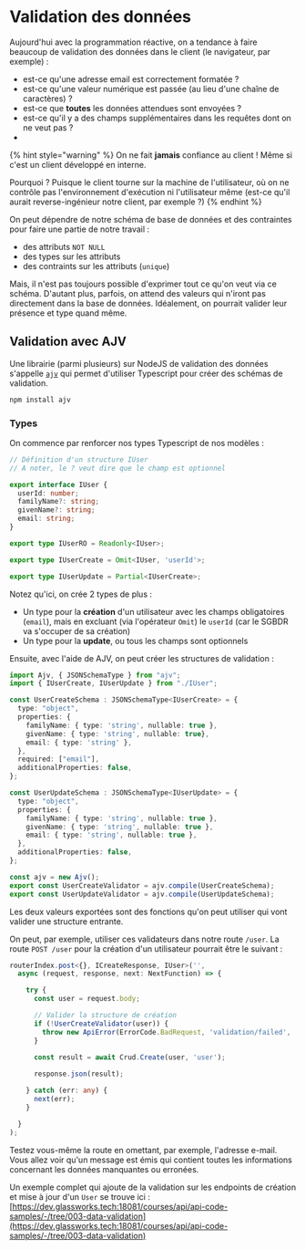 # Validation des données

Aujourd'hui avec la programmation réactive, on a tendance à faire beaucoup de validation des données dans le client (le navigateur, par exemple) :

* est-ce qu'une adresse email est correctement formatée ?
* est-ce qu'une valeur numérique est passée (au lieu d'une chaîne de caractères) ?
* est-ce que **toutes** les données attendues sont envoyées ?
* est-ce qu'il y a des champs supplémentaires dans les requêtes dont on ne veut pas ?
* 
{% hint style="warning" %}
On ne fait **jamais** confiance au client ! Même si c'est un client développé en interne.

Pourquoi ? Puisque le client tourne sur la machine de l'utilisateur, où on ne contrôle pas l'environnement d'exécution ni l'utilisateur même (est-ce qu'il aurait reverse-ingénieur notre client, par exemple ?)
{% endhint %}

On peut dépendre de notre schéma de base de données et des contraintes pour faire une partie de notre travail :

* des attributs `NOT NULL`
* des types sur les attributs
* des contraints sur les attributs (`unique`)

Mais, il n'est pas toujours possible d'exprimer tout ce qu'on veut via ce schéma. D'autant plus, parfois, on attend des valeurs qui n'iront pas directement dans la base de données. Idéalement, on pourrait valider leur présence et type quand même.

## Validation avec AJV

Une librairie (parmi plusieurs) sur NodeJS de validation des données s'appelle [`ajv`](https://www.npmjs.com/package/ajv) qui permet d'utiliser Typescript pour créer des schémas de validation.

```bash
npm install ajv
```

### Types

On commence par renforcer nos types Typescript de nos modèles :

```ts
// Définition d'un structure IUser
// A noter, le ? veut dire que le champ est optionnel

export interface IUser {
  userId: number;
  familyName?: string;
  givenName?: string;
  email: string;
}

export type IUserRO = Readonly<IUser>;

export type IUserCreate = Omit<IUser, 'userId'>;

export type IUserUpdate = Partial<IUserCreate>;
```

Notez qu'ici, on crée 2 types de plus :

* Un type pour la **création** d'un utilisateur avec les champs obligatoires (`email`), mais en excluant (via l'opérateur `Omit`) le `userId` (car le SGBDR va s'occuper de sa création)
* Un type pour la **update**, ou tous les champs sont optionnels

Ensuite, avec l'aide de AJV, on peut créer les structures de validation :

```ts
import Ajv, { JSONSchemaType } from "ajv";
import { IUserCreate, IUserUpdate } from "./IUser";

const UserCreateSchema : JSONSchemaType<IUserCreate> = {
  type: "object",
  properties: {
    familyName: { type: 'string', nullable: true },
    givenName: { type: 'string', nullable: true},
    email: { type: 'string' },  
  },
  required: ["email"],
  additionalProperties: false,
};

const UserUpdateSchema : JSONSchemaType<IUserUpdate> = {
  type: "object",
  properties: {
    familyName: { type: 'string', nullable: true },
    givenName: { type: 'string', nullable: true },
    email: { type: 'string', nullable: true },  
  },  
  additionalProperties: false,
};

const ajv = new Ajv();
export const UserCreateValidator = ajv.compile(UserCreateSchema);
export const UserUpdateValidator = ajv.compile(UserUpdateSchema);
```

Les deux valeurs exportées sont des fonctions qu'on peut utiliser qui vont valider une structure entrante.

On peut, par exemple, utiliser ces validateurs dans notre route `/user`. La route `POST /user` pour la création d'un utilisateur pourrait être le suivant :

```ts
routerIndex.post<{}, ICreateResponse, IUser>('',
  async (request, response, next: NextFunction) => {

    try {
      const user = request.body;

      // Valider la structure de création
      if (!UserCreateValidator(user)) {
        throw new ApiError(ErrorCode.BadRequest, 'validation/failed', 'Data did not pass validation', UserCreateValidator.errors);      
      }

      const result = await Crud.Create(user, 'user');
      
      response.json(result);

    } catch (err: any) {
      next(err);
    }

  }
);
```

Testez vous-même la route en omettant, par exemple, l'adresse e-mail. Vous allez voir qu'un message est émis qui contient toutes les informations concernant les données manquantes ou erronées.

Un exemple complet qui ajoute de la validation sur les endpoints de création et mise à jour d'un `User` se trouve ici : [https://dev.glassworks.tech:18081/courses/api/api-code-samples/-/tree/003-data-validation](https://dev.glassworks.tech:18081/courses/api/api-code-samples/-/tree/003-data-validation)

